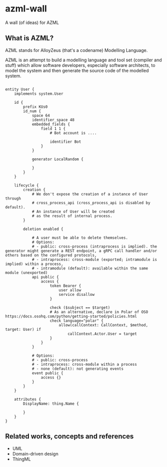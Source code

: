# azml-wall
A wall (of ideas) for AZML

## What is AZML?

AZML stands for AlloyZeus (that's a codename) Modelling Language.

AZML is an attempt to build a modelling language and tool set (compiler and stuff) which allow
software developers, especially software architects, to model the system and then generate
the source code of the modelled system.

```

entity User {
    implements system.User

    id {
        prefix KUs0
        id_num {
            space 64
            identifier_space 48
            embedded_fields {
                field 1 1 {
                    # Bot account is ....

                    identifier Bot
                }
            }

            generator LocalRandom {

            }
        }
    }

    lifecycle {
        creation {
            # We don't expose the creation of a instance of User through
            # cross_process_api (cross_process_api is disabled by default).
            # An instance of User will be created
            # as the result of internal process.
        }

        deletion enabled {

            # A user must be able to delete themselves.
            # Options:
            # - public: cross-process (intraprocess is implied). the generator might generate a REST endpoint, a gRPC call handler and/or others based on the configured protocols,
            # - intraprocess: cross-module (exported; intramodule is implied) within a process,
            # - intramodule (default): available within the same module (unexported)
            api public {
                access {
                    token Bearer {
                        user allow
                        service disallow
                    }
                    
                    check ($subject == $target)
                    # As an alternative, declare in Polar of OSO https://docs.osohq.com/python/getting-started/policies.html
                    check language="polar" {
                        allow(callContext: CallContext, $method, target: User) if
                            callContext.Actor.User = target
                    }
                }
            }

            # Options:
            # - public: cross-process
            # - intraprocess: cross-module within a process
            # - none (default): not generating events
            event public {
                access {}
            }
        }
    }

    attributes {
        DisplayName: thing.Name {

        }
    }
}

```

## Related works, concepts and references

- UML
- Domain-driven design
- ThingML
